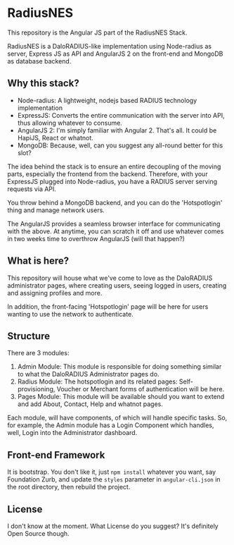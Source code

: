 # RadiusNES

This repository is the Angular JS part of the RadiusNES Stack. 

RadiusNES is a DaloRADIUS-like implementation using Node-radius as server, Express JS as API and AngularJS 2 on the front-end and MongoDB as database backend.

## Why this stack?

 - Node-radius: A lightweight, nodejs based RADIUS technology implementation
 - ExpressJS: Converts the entire communication with the server into API, thus allowing whatever to consume. 
 - AngularJS 2: I'm simply familiar with Angular 2. That's all. It could be HapiJS, React or whatnot.
 - MongoDB: Because, well, can you suggest any all-round better for this slot?

The idea behind the stack is to ensure an entire decoupling of the moving parts, especially the frontend from the backend. Therefore, with your ExpressJS plugged into Node-radius, you have a RADIUS server serving requests via API.

You throw behind a MongoDB backend, and you can do the 'Hotspotlogin' thing and manage network users.

The AngularJS provides a seamless browser interface for communicating with the above. At anytime, you can scratch it off and use whatever comes in two weeks time to overthrow AngularJS (will that happen?)

## What is here?

This repository will house what we've come to love as the DaloRADIUS administrator pages, where creating users, seeing logged in users, creating and assigning profiles and more.

In addition, the front-facing 'Hotspotlogin' page will be here for users wanting to use the network to authenticate.

## Structure

There are 3 modules:

 1) Admin Module: This module is responsible for doing something similar to what the DaloRADIUS Administrator pages do. 
 2) Radius Module: The hotspotlogin and its related pages: Self-provisioning, Voucher or Merchant forms of authentication will be here.
 3) Pages Module: This module will be available should you want to extend and add About, Contact, Help and whatnot pages.

Each module, will have components, of which will handle specific tasks. So, for example, the Admin module has a Login Component which handles, well, Login into the Administrator dashboard.

## Front-end Framework

It is bootstrap. You don't like it, just `npm install` whatever you want, say Foundation Zurb, and update the `styles` parameter in `angular-cli.json` in the root directory, then rebuild the project.

## License

I don't know at the moment. What License do you suggest? It's definitely Open Source though.